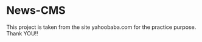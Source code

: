 # News-CMS

This project is taken from the site yahoobaba.com for the practice purpose.
Thank YOU!!
